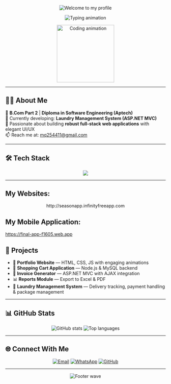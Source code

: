 <!-- Animated Header Banner with Professional Colors -->
<p align="center">
  <img src="https://capsule-render.vercel.app/api?type=waving&color=1E3A8A&height=200&section=header&text=✨%20Welcome%20to%20my%20profile%20✨&fontSize=42&fontColor=C0C0C0&animation=fadeIn" alt="Welcome to my profile" />
</p>

<!-- Typing Animation -->
<p align="center">
  <img src="https://readme-typing-svg.herokuapp.com?font=Fira+Code&weight=600&size=26&pause=500&color=1E3A8A&center=true&vCenter=true&width=600&lines=💻+Web+Developer;💡+Tech+Enthusiast;🎨+Creative+UI+Designer;🧠+Full+Stack+Learner;🌸+Based+in+Karachi" alt="Typing animation" />
</p>

<!-- Subtle Professional GIF -->
<p align="center">
  <img src="https://media.giphy.com/media/3o6ZtpxSZbQRRnwCKQ/giphy.gif" width="180" alt="Coding animation" />
</p>

---

## 👩‍💻 About Me

🌼 **B.Com Part 2** | **Diploma in Software Engineering (Aptech)**  
🧺 Currently developing: **Laundry Management System (ASP.NET MVC)**  
💖 Passionate about building **robust full-stack web applications** with elegant UI/UX  
📫 Reach me at: [mq254411@gmail.com](mailto:mq254411@gmail.com)  


---

## 🛠️ Tech Stack

<p align="center">
  <img src="https://skillicons.dev/icons?i=html,css,bootstrap,js,angular,php,mysql,mssql" />
</p>

---
##  My Websites:
  <p align="center">
http://seasonapp.infinityfreeapp.com
  </p>

## My Mobile Application:
   https://final-app-f1605.web.app
  

  
## 🚀 Projects

- 💼 **Portfolio Website** — HTML, CSS, JS with engaging animations  
- 🛒 **Shopping Cart Application** — Node.js & MySQL backend  
- 🧾 **Invoice Generator** — ASP.NET MVC with AJAX integration  
- 📊 **Reports Module** — Export to Excel & PDF  
- 🧺 **Laundry Management System** — Delivery tracking, payment handling & package management  

---

## 📊 GitHub Stats

<p align="center">
  <img src="https://github-readme-stats.vercel.app/api?username=maheen821&show_icons=true&theme=radical&hide_border=true" alt="GitHub stats" />
  <img src="https://github-readme-stats.vercel.app/api/top-langs/?username=maheen821&layout=compact&theme=radical&hide_border=true" alt="Top languages" />
</p>

---

## 🌐 Connect With Me

<p align="center">
  <a href="mailto:mq254411@gmail.com" title="Email"><img src="https://img.shields.io/badge/-Email-D14836?style=for-the-badge&logo=gmail&logoColor=white" alt="Email" /></a>
  <a href="https://wa.me/923351754954" title="WhatsApp"><img src="https://img.shields.io/badge/-WhatsApp-25D366?style=for-the-badge&logo=whatsapp&logoColor=white" alt="WhatsApp" /></a>
  <a href="https://github.com/maheen821" title="GitHub"><img src="https://img.shields.io/badge/-GitHub-333?style=for-the-badge&logo=github&logoColor=white" alt="GitHub" /></a>
</p>

---

<!-- Footer Wave -->
<p align="center">
  <img src="https://capsule-render.vercel.app/api?type=waving&color=1E3A8A&height=120&section=footer" alt="Footer wave" />
</p>
